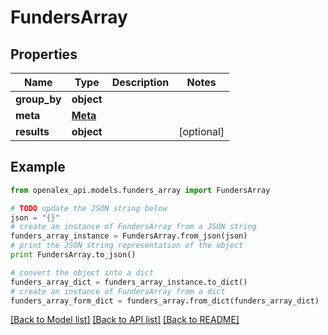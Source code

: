 # FundersArray


## Properties

Name | Type | Description | Notes
------------ | ------------- | ------------- | -------------
**group_by** | **object** |  | 
**meta** | [**Meta**](Meta.md) |  | 
**results** | **object** |  | [optional] 

## Example

```python
from openalex_api.models.funders_array import FundersArray

# TODO update the JSON string below
json = "{}"
# create an instance of FundersArray from a JSON string
funders_array_instance = FundersArray.from_json(json)
# print the JSON string representation of the object
print FundersArray.to_json()

# convert the object into a dict
funders_array_dict = funders_array_instance.to_dict()
# create an instance of FundersArray from a dict
funders_array_form_dict = funders_array.from_dict(funders_array_dict)
```
[[Back to Model list]](../README.md#documentation-for-models) [[Back to API list]](../README.md#documentation-for-api-endpoints) [[Back to README]](../README.md)


